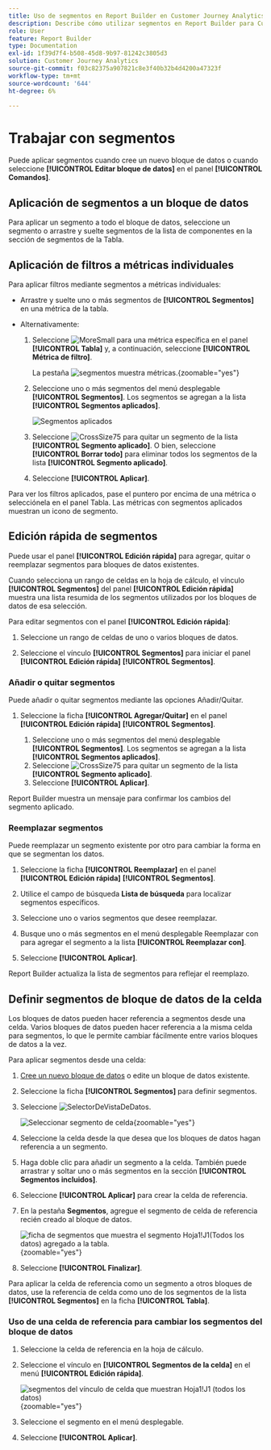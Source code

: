 ```yaml
---
title: Uso de segmentos en Report Builder en Customer Journey Analytics
description: Describe cómo utilizar segmentos en Report Builder para Customer Journey Analytics
role: User
feature: Report Builder
type: Documentation
exl-id: 1f39d7f4-b508-45d8-9b97-81242c3805d3
solution: Customer Journey Analytics
source-git-commit: f03c82375a907821c8e3f40b32b4d4200a47323f
workflow-type: tm+mt
source-wordcount: '644'
ht-degree: 6%

---
```


# Trabajar con segmentos

Puede aplicar segmentos cuando cree un nuevo bloque de datos o cuando seleccione **[!UICONTROL Editar bloque de datos]** en el panel **[!UICONTROL Comandos]**.

## Aplicación de segmentos a un bloque de datos

Para aplicar un segmento a todo el bloque de datos, seleccione un segmento o arrastre y suelte segmentos de la lista de componentes en la sección de segmentos de la Tabla.

## Aplicación de filtros a métricas individuales

Para aplicar filtros mediante segmentos a métricas individuales:

* Arrastre y suelte uno o más segmentos de **[!UICONTROL Segmentos]** en una métrica de la tabla.

* Alternativamente:

   1. Seleccione ![MoreSmall](/help/assets/icons/MoreSmall.svg) para una métrica específica en el panel **[!UICONTROL Tabla]** y, a continuación, seleccione **[!UICONTROL Métrica de filtro]**.

      La pestaña ![segmentos muestra métricas.](./assets/filter-metric.png){zoomable="yes"}

   1. Seleccione uno o más segmentos del menú desplegable **[!UICONTROL Segmentos]**. Los segmentos se agregan a la lista **[!UICONTROL Segmentos aplicados]**.

      ![Segmentos aplicados](assets/segments-applied.png)
   1. Seleccione ![CrossSize75](/help/assets/icons/CrossSize75.svg) para quitar un segmento de la lista **[!UICONTROL Segmento aplicado]**. O bien, seleccione **[!UICONTROL Borrar todo]** para eliminar todos los segmentos de la lista **[!UICONTROL Segmento aplicado]**.
   1. Seleccione **[!UICONTROL Aplicar]**.

Para ver los filtros aplicados, pase el puntero por encima de una métrica o selecciónela en el panel Tabla. Las métricas con segmentos aplicados muestran un icono de segmento.


## Edición rápida de segmentos

Puede usar el panel **[!UICONTROL Edición rápida]** para agregar, quitar o reemplazar segmentos para bloques de datos existentes.

Cuando selecciona un rango de celdas en la hoja de cálculo, el vínculo **[!UICONTROL Segmentos]** del panel **[!UICONTROL Edición rápida]** muestra una lista resumida de los segmentos utilizados por los bloques de datos de esa selección.

Para editar segmentos con el panel **[!UICONTROL Edición rápida]**:

1. Seleccione un rango de celdas de uno o varios bloques de datos.

1. Seleccione el vínculo **[!UICONTROL Segmentos]** para iniciar el panel **[!UICONTROL Edición rápida]** **[!UICONTROL Segmentos]**.


### Añadir o quitar segmentos

Puede añadir o quitar segmentos mediante las opciones Añadir/Quitar.

1. Seleccione la ficha **[!UICONTROL Agregar/Quitar]** en el panel **[!UICONTROL Edición rápida]** **[!UICONTROL Segmentos]**.


   1. Seleccione uno o más segmentos del menú desplegable **[!UICONTROL Segmentos]**. Los segmentos se agregan a la lista **[!UICONTROL Segmentos aplicados]**.
   1. Seleccione ![CrossSize75](/help/assets/icons/CrossSize75.svg) para quitar un segmento de la lista **[!UICONTROL Segmento aplicado]**.
   1. Seleccione **[!UICONTROL Aplicar]**.

Report Builder muestra un mensaje para confirmar los cambios del segmento aplicado.

### Reemplazar segmentos

Puede reemplazar un segmento existente por otro para cambiar la forma en que se segmentan los datos.

1. Seleccione la ficha **[!UICONTROL Reemplazar]** en el panel **[!UICONTROL Edición rápida]** **[!UICONTROL Segmentos]**.

1. Utilice el campo de búsqueda **Lista de búsqueda** para localizar segmentos específicos.

1. Seleccione uno o varios segmentos que desee reemplazar.

1. Busque uno o más segmentos en el menú desplegable Reemplazar con para agregar el segmento a la lista **[!UICONTROL Reemplazar con]**.

1. Seleccione **[!UICONTROL Aplicar]**.

Report Builder actualiza la lista de segmentos para reflejar el reemplazo.

## Definir segmentos de bloque de datos de la celda

Los bloques de datos pueden hacer referencia a segmentos desde una celda. Varios bloques de datos pueden hacer referencia a la misma celda para segmentos, lo que le permite cambiar fácilmente entre varios bloques de datos a la vez.

Para aplicar segmentos desde una celda:

1. [Cree un nuevo bloque de datos](create-a-data-block.md#create-a-data-block) o edite un bloque de datos existente.
1. Seleccione la ficha **[!UICONTROL Segmentos]** para definir segmentos.
1. Seleccione ![SelectorDeVistaDeDatos](/help/assets/icons/DataViewSelector.svg).

   ![Seleccionar segmento de celda](assets/select-segment-from-cell.png){zoomable="yes"}

1. Seleccione la celda desde la que desea que los bloques de datos hagan referencia a un segmento.

1. Haga doble clic para añadir un segmento a la celda. También puede arrastrar y soltar uno o más segmentos en la sección **[!UICONTROL Segmentos incluidos]**.

1. Seleccione **[!UICONTROL Aplicar]** para crear la celda de referencia.

1. En la pestaña **Segmentos**, agregue el segmento de celda de referencia recién creado al bloque de datos.

   ![ficha de segmentos que muestra el segmento Hoja1!J1(Todos los datos) agregado a la tabla.](assets/segment-from-cell-applied.png){zoomable="yes"}

1. Seleccione **[!UICONTROL Finalizar]**.

Para aplicar la celda de referencia como un segmento a otros bloques de datos, use la referencia de celda como uno de los segmentos de la lista **[!UICONTROL Segmentos]** en la ficha **[!UICONTROL Tabla]**.

### Uso de una celda de referencia para cambiar los segmentos del bloque de datos

1. Seleccione la celda de referencia en la hoja de cálculo.

1. Seleccione el vínculo en **[!UICONTROL Segmentos de la celda]** en el menú **[!UICONTROL Edición rápida]**.

   ![segmentos del vínculo de celda que muestran Hoja1!J1 (todos los datos)](assets/select-segment-from-cell-in-sheet.png){zoomable="yes"}

1. Seleccione el segmento en el menú desplegable.

1. Seleccione **[!UICONTROL Aplicar]**.
